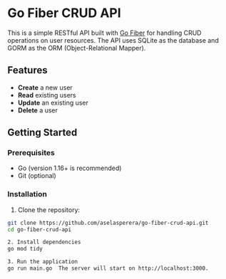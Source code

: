 # Go Fiber CRUD API

This is a simple RESTful API built with [Go Fiber](https://gofiber.io) for handling CRUD operations on user resources. The API uses SQLite as the database and GORM as the ORM (Object-Relational Mapper).

## Features

- **Create** a new user
- **Read** existing users
- **Update** an existing user
- **Delete** a user

## Getting Started

### Prerequisites

- Go (version 1.16+ is recommended)
- Git (optional)

### Installation

1. Clone the repository:

```bash
git clone https://github.com/aselasperera/go-fiber-crud-api.git
cd go-fiber-crud-api

2. Install dependencies
go mod tidy

3. Run the application
go run main.go  The server will start on http://localhost:3000.